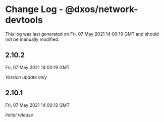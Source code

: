 # Change Log - @dxos/network-devtools

This log was last generated on Fri, 07 May 2021 14:00:19 GMT and should not be manually modified.

## 2.10.2
Fri, 07 May 2021 14:00:19 GMT

_Version update only_

## 2.10.1
Fri, 07 May 2021 14:00:12 GMT

_Initial release_

